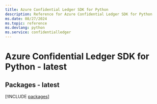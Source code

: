 ```yaml
---
title: Azure Confidential Ledger SDK for Python
description: Reference for Azure Confidential Ledger SDK for Python
ms.date: 08/27/2024
ms.topic: reference
ms.devlang: python
ms.service: confidentialledger
---
```

# Azure Confidential Ledger SDK for Python - latest
## Packages - latest
[!INCLUDE [packages](confidential-ledger-index.md)]